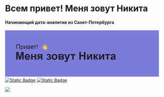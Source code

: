 # Всем привет! Меня зовут Никита
#### Начинающий дата-аналитик из Санкт-Петербурга
![A](https://github.com/NectarHeHe/NectarHeHe/blob/main/header.png)
[![Static Badge](https://img.shields.io/badge/telegram-20B2AA)](https://t.me/nectarrrr)
[![Static Badge](https://img.shields.io/badge/HexletCV-20B2AA)](https://cv.hexlet.io/ru/resumes/3265)



![](http://github-profile-summary-cards.vercel.app/api/cards/profile-details?username=NectarHeHe&theme=aura)
<!--
**NectarHeHe/NectarHeHe** is a ✨ _special_ ✨ repository because its `README.md` (this file) appears on your GitHub profile.

Here are some ideas to get you started:

- 🔭 I’m currently working on ...
- 🌱 I’m currently learning ...
- 👯 I’m looking to collaborate on ...
- 🤔 I’m looking for help with ...
- 💬 Ask me about ...
- 📫 How to reach me: ...
- 😄 Pronouns: ...
- ⚡ Fun fact: ...
-->
